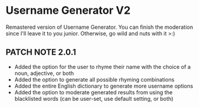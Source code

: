 # Username Generator V2
Remastered version of Username Generator. You can finish the moderation since I'll leave it to you junior. Otherwise, go wild and nuts with it >:)

## PATCH NOTE 2.0.1
- Added the option for the user to rhyme their name with the choice of a noun, adjective, or both
- Added the option to generate all possible rhyming combinations
- Added the entire English dictionary to generate more username options 
- Added the option to moderate generated results from using the blacklisted words (can be user-set, use default setting, or both)
